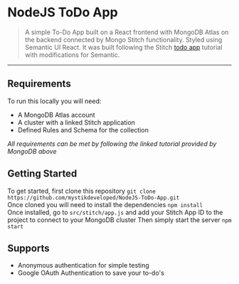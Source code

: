 # NodeJS ToDo App

> A simple To-Do App built on a React frontend with MongoDB Atlas on the backend connected by Mongo Stitch functionality. Styled using Semantic UI React. It was built following the Stitch [todo app](https://docs.mongodb.com/stitch/tutorials/todo-overview/) tutorial with modifications for Semantic. 

---
## Requirements
To run this locally you will need:
- A MongoDB Atlas account
- A cluster with a linked Stitch application 
- Defined Rules and Schema for the collection  

*All requirements can be met by following the linked tutorial provided by MongoDB above*


## Getting Started
To get started, first clone this repository 
```git clone https://github.com/mystikdeveloped/NodeJS-ToDo-App.git```  
Once cloned you will need to install the dependencies
```npm install```  
Once installed, go to ```src/stitch/app.js``` and add your Stitch App ID to the project to connect to your MongoDB cluster
Then simply start the server  ```npm start```


## Supports
- Anonymous authentication for simple testing
- Google OAuth Authentication to save your to-do's
